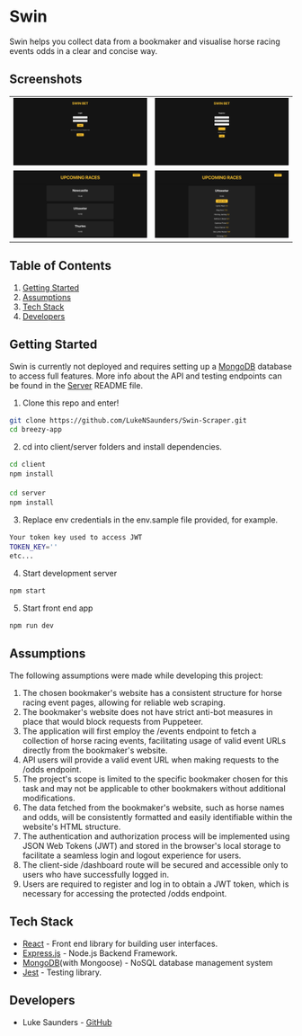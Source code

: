 # Swin

Swin helps you collect data from a bookmaker and visualise horse racing events odds in a clear and concise way.

## Screenshots
<p align="center">
  <table>
    <tr>
      <td>
        <img src="client/src/assets/login.png" width="500" />
      </td>
      <td>
        <img src="client/src/assets/register.png" width="500" />
      </td>
    </tr>
    <tr>
      <td>
        <img src="client/src/assets/races.png" width="500" />
      </td>
      <td>
        <img src="client/src/assets/odds.png" width="500" />
      </td>
    </tr>
  </table>
</p>

## Table of Contents

1. [Getting Started](#Getting-Started)
2. [Assumptions](#Assumptions)
3. [Tech Stack](#Tech-Stack)
4. [Developers](#Developers)

## Getting Started 

Swin is currently not deployed and requires setting up a [MongoDB](https://gist.github.com/rupeshtiwari/2eaa1b40e5bdd23de27fef3289bc92f4)
 database to access full features. More info about the API and testing endpoints can be found in the [Server](./server/README.md) README file. 

1. Clone this repo and enter!

```bash
git clone https://github.com/LukeNSaunders/Swin-Scraper.git
cd breezy-app
```

2. cd into client/server folders and install dependencies.

```bash
cd client
npm install

cd server
npm install
```

3. Replace env credentials in the env.sample file provided, for example.

```bash
Your token key used to access JWT
TOKEN_KEY=''
etc... 
```

4. Start development server

```bash
npm start
```

5. Start front end app

```bash
npm run dev
```

## Assumptions 

The following assumptions were made while developing this project:

1. The chosen bookmaker's website has a consistent structure for horse racing event pages, allowing for reliable web scraping.
2. The bookmaker's website does not have strict anti-bot measures in place that would block requests from Puppeteer.
3. The application will first employ the /events endpoint to fetch a collection of horse racing events, facilitating usage of valid event URLs directly from the bookmaker's website.
4. API users will provide a valid event URL when making requests to the /odds endpoint.
5. The project's scope is limited to the specific bookmaker chosen for this task and may not be applicable to other bookmakers without additional modifications.
6. The data fetched from the bookmaker's website, such as horse names and odds, will be consistently formatted and easily identifiable within the website's HTML structure.
7. The authentication and authorization process will be implemented using JSON Web Tokens (JWT) and stored in the browser's local storage to facilitate a seamless login and logout experience for users.
8. The client-side /dashboard route will be secured and accessible only to users who have successfully logged in.
9. Users are required to register and log in to obtain a JWT token, which is necessary for accessing the protected /odds endpoint.

## Tech Stack

- [React](https://github.com/facebook/react) - Front end library for building user interfaces.
- [Express.js](https://github.com/expressjs) - Node.js Backend Framework.
- [MongoDB](https://github.com/mongodb)(with Mongoose) - NoSQL database management system
- [Jest](https://github.com/facebook/jest) - Testing library.

## Developers

- Luke Saunders - [GitHub](https://github.com/LukeNSaunders)
